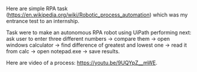 Here are simple RPA task (https://en.wikipedia.org/wiki/Robotic_process_automation) which was my entrance test to an internship.

Task were to make an autonomous RPA robot using UiPath performing next: ask user to enter three different numbers -> compare them -> open windows calculator -> find difference of greatest and lowest one -> read it from calc -> open notepad.exe -> save results.

Here are video of a process: https://youtu.be/9UQYpZ__mWE.
